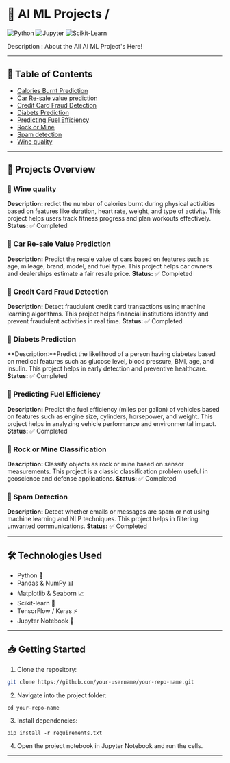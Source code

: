 # 🚀 AI ML Projects / 

![Python](https://img.shields.io/badge/Python-3.11-blue?logo=python&logoColor=white) ![Jupyter](https://img.shields.io/badge/Jupyter-Notebook-orange?logo=jupyter&logoColor=white) ![Scikit-Learn](https://img.shields.io/badge/Scikit--Learn-0.24-green?logo=scikit-learn&logoColor=white)

Description : About the All AI ML Project's Here!

---

## 📑 Table of Contents
- [Calories Burnt Prediction](#)
- [Car Re-sale value prediction](#)
- [Credit Card Fraud Detection](#)
- [Diabets Prediction](#)
- [Predicting Fuel Efficiency](#)
- [Rock or Mine](#)
- [Spam detection](#)
- [Wine quality](#)


---

## 📌 Projects Overview

### 🔹 Wine quality
**Description:** redict the number of calories burnt during physical activities based on features like duration, heart rate, weight, and type of activity. This project helps users track fitness progress and plan workouts effectively.
**Status:** ✅ Completed  

### 🔹 Car Re-sale Value Prediction
**Description:** Predict the resale value of cars based on features such as age, mileage, brand, model, and fuel type. This project helps car owners and dealerships estimate a fair resale price.
**Status:** ✅ Completed  


### 🔹 Credit Card Fraud Detection
**Description:** Detect fraudulent credit card transactions using machine learning algorithms. This project helps financial institutions identify and prevent fraudulent activities in real time.
**Status:** ✅ Completed   


 ### 🔹 Diabets Prediction
**Description:**Predict the likelihood of a person having diabetes based on medical features such as glucose level, blood pressure, BMI, age, and insulin. This project helps in early detection and preventive healthcare.
**Status:** ✅ Completed   


### 🔹 Predicting Fuel Efficiency
**Description:** Predict the fuel efficiency (miles per gallon) of vehicles based on features such as engine size, cylinders, horsepower, and weight. This project helps in analyzing vehicle performance and environmental impact.
**Status:** ✅ Completed   

### 🔹 Rock or Mine Classification
**Description:** Classify objects as rock or mine based on sensor measurements. This project is a classic classification problem useful in geoscience and defense applications.
**Status:** ✅ Completed   

### 🔹 Spam Detection
**Description:** Detect whether emails or messages are spam or not using machine learning and NLP techniques. This project helps in filtering unwanted communications.
**Status:** ✅ Completed   


---

## 🛠 Technologies Used
- Python 🐍  
- Pandas & NumPy 📊  
- Matplotlib & Seaborn 📈  
- Scikit-learn 🤖  
- TensorFlow / Keras ⚡
- Jupyter Notebook 📓  

---

## 📥 Getting Started

1. Clone the repository:  
```bash
git clone https://github.com/your-username/your-repo-name.git
```
2. Navigate into the project folder:
```
cd your-repo-name
```
3. Install dependencies:
```
pip install -r requirements.txt
```
4. Open the project notebook in Jupyter Notebook and run the cells.



---
